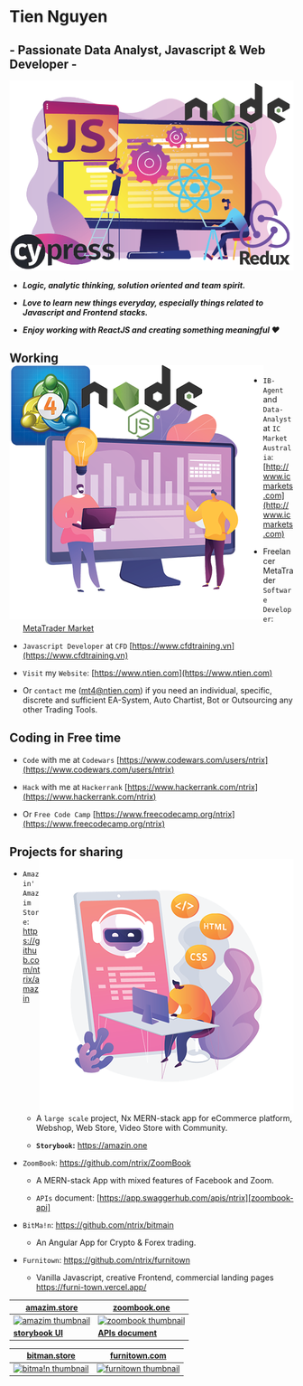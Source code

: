 # Tien Nguyen

## - Passionate Data Analyst, Javascript & Web Developer -

![Tech stack Banner](https://raw.githubusercontent.com/ntrix/ntrix/ntrix-images/javascript-developer-techstack-900.png)

- **_Logic, analytic thinking, solution oriented and team spirit._**

- **_Love to learn new things everyday, especially things related to Javascript and Frontend stacks._**

- **_Enjoy working with ReactJS and creating something meaningful ❤_**

## Working <a href="https://ntien.com"><img align="left" width="auto" height="450" src="https://raw.githubusercontent.com/ntrix/ntrix/ntrix-images/data-analyst-software-developer-stack-450.png"></a>

- `IB-Agent` and `Data-Analyst` at `IC Market Australia`: [http://www.icmarkets.com](http://www.icmarkets.com)

- Freelancer MetaTrader `Software Developer`: [MetaTrader Market](https://www.metatrader4.com/en/market)

- `Javascript Developer` at `CFD` [https://www.cfdtraining.vn](https://www.cfdtraining.vn)

- `Visit` my `Website`: [https://www.ntien.com](https://www.ntien.com)

- Or `contact` me ([mt4@ntien.com](mailto:mt4@ntien.com)) if you need an individual, specific, discrete and sufficient EA-System, Auto Chartist, Bot or Outsourcing any other Trading Tools.

## Coding in Free time

- `Code` with me at `Codewars` [https://www.codewars.com/users/ntrix](https://www.codewars.com/users/ntrix)

- `Hack` with me at `Hackerrank` [https://www.hackerrank.com/ntrix](https://www.hackerrank.com/ntrix)

- Or `Free Code Camp` [https://www.freecodecamp.org/ntrix](https://www.freecodecamp.org/ntrix)

## Projects for sharing <a href="https://amazin.one"><img align="right" width="auto" height="450" src="https://raw.githubusercontent.com/ntrix/ntrix/ntrix-images/web-developer-stack-450.png"></a>

- `Amazin' Amazim Store`: https://github.com/ntrix/amazin

  - A `large scale` project, Nx MERN-stack app for eCommerce platform, Webshop, Web Store, Video Store with Community.

  - **`Storybook`:** https://amazin.one

- `ZoomBook`: https://github.com/ntrix/ZoomBook

  - A MERN-stack App with mixed features of Facebook and Zoom.

  - `APIs` document: [https://app.swaggerhub.com/apis/ntrix][zoombook-api]

- `BitMa!n`: https://github.com/ntrix/bitmain

  - An Angular App for Crypto & Forex trading.

- `Furnitown`: https://github.com/ntrix/furnitown

  - Vanilla Javascript, creative Frontend, commercial landing pages https://furni-town.vercel.app/

| **[amazim.store][amazim]**                | **[zoombook.one][zoombook]**                    |
| ----------------------------------------- | ----------------------------------------------- |
| [![amazim thumbnail][amazim-img]][amazim] | [![zoombook thumbnail][zoombook-img]][zoombook] |
| **[storybook UI][amazim-sb]**             | **[APIs document][zoombook-api]**               |

| **[bitman.store][bitman]**                 | **[furnitown.com][furni]**                 |
| ------------------------------------------ | ------------------------------------------ |
| [![bitma!n thumbnail][bitman-img]][bitman] | [![furnitown thumbnail][furni-img]][furni] |

[amazim]: https://amazim.store
[bitman]: https://bitman.store
[zoombook]: https://zoombook.herokuapp.com
[furni]: https://furni-town.vercel.app/
[amazim-img]: https://www.ntien.com/images/projekte/project-thumbnail__amazin.png
[bitman-img]: https://www.ntien.com/images/projekte/project-thumbnail__bitmain.png
[zoombook-img]: https://www.ntien.com/images/projekte/project-thumbnail__zoombook.png
[furni-img]: https://www.ntien.com/images/projekte/project-thumbnail__furnitown.png
[amazim-sb]: https://www.amazin.one/
[zoombook-api]: https://app.swaggerhub.com/apis/ntrix/ZoomBook/1.0.0#/
